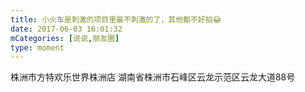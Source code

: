 ```yaml
---
title: 小火车是刺激的项目里最不刺激的了，其他都不好拍😂
date: 2017-06-03 16:01:32
mCategories: [说说,朋友圈]
type: moment
---
```


<div id="pics-20170603160132"></div>

<script>
var data = [
    {"link": "2017-06-03_100942.mov", "type": "video"}
];
picsRender(data, "pics-20170603160132");
</script>

株洲市方特欢乐世界株洲店
湖南省株洲市石峰区云龙示范区云龙大道88号
